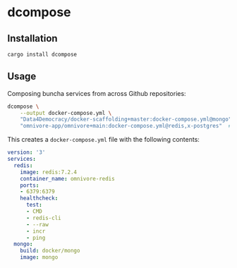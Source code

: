 # dcompose

## Installation

```sh
cargo install dcompose
```

## Usage

Composing buncha services from across Github repositories:

```sh
dcompose \
    --output docker-compose.yml \
    "Data4Democracy/docker-scaffolding+master:docker-compose.yml@mongo" \ # get the mongo service from Data4Democracy/docker-scaffolding
    "omnivore-app/omnivore+main:docker-compose.yml@redis,x-postgres"  # get the redis and x-postgres services from omnivore
```

This creates a `docker-compose.yml` file with the following contents:
```yml
version: '3'
services:
  redis:
    image: redis:7.2.4
    container_name: omnivore-redis
    ports:
    - 6379:6379
    healthcheck:
      test:
      - CMD
      - redis-cli
      - --raw
      - incr
      - ping
  mongo:
    build: docker/mongo
    image: mongo
```
